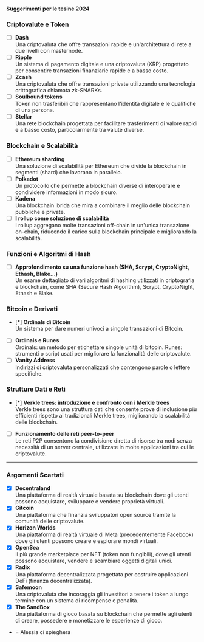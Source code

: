#### Suggerimenti per le tesine 2024

### Criptovalute e Token

- [ ] **Dash**  
  Una criptovaluta che offre transazioni rapide e un'architettura di rete a due livelli con masternode.
- [ ] **Ripple**  
  Un sistema di pagamento digitale e una criptovaluta (XRP) progettato per consentire transazioni finanziarie rapide e a basso costo.
- [ ] **Zcash**  
  Una criptovaluta che offre transazioni private utilizzando una tecnologia crittografica chiamata zk-SNARKs.
- [ ] **Soulbound tokens**  
  Token non trasferibili che rappresentano l'identità digitale e le qualifiche di una persona.
- [ ] **Stellar**  
  Una rete blockchain progettata per facilitare trasferimenti di valore rapidi e a basso costo, particolarmente tra valute diverse.

### Blockchain e Scalabilità

- [ ] **Ethereum sharding**  
  Una soluzione di scalabilità per Ethereum che divide la blockchain in segmenti (shard) che lavorano in parallelo.
- [ ] **Polkadot**  
  Un protocollo che permette a blockchain diverse di interoperare e condividere informazioni in modo sicuro.
- [ ] **Kadena**  
  Una blockchain ibrida che mira a combinare il meglio delle blockchain pubbliche e private.
- [ ] **I rollup come soluzione di scalabilità**  
  I rollup aggregano molte transazioni off-chain in un'unica transazione on-chain, riducendo il carico sulla blockchain principale e migliorando la scalabilità.

### Funzioni e Algoritmi di Hash

- [ ] **Approfondimento su una funzione hash (SHA, Scrypt, CryptoNight, Ethash, Blake…)**  
  Un esame dettagliato di vari algoritmi di hashing utilizzati in criptografia e blockchain, come SHA (Secure Hash Algorithm), Scrypt, CryptoNight, Ethash e Blake.

### Bitcoin e Derivati

- [*] **Ordinals di Bitcoin**  
  Un sistema per dare numeri univoci a singole transazioni di Bitcoin.
- [ ] **Ordinals e Runes**  
  Ordinals: un metodo per etichettare singole unità di bitcoin. Runes: strumenti o script usati per migliorare la funzionalità delle criptovalute.
- [ ] **Vanity Address**  
  Indirizzi di criptovaluta personalizzati che contengono parole o lettere specifiche.

### Strutture Dati e Reti

- [*] **Verkle trees: introduzione e confronto con i Merkle trees**  
  Verkle trees sono una struttura dati che consente prove di inclusione più efficienti rispetto ai tradizionali Merkle trees, migliorando la scalabilità delle blockchain.
- [ ] **Funzionamento delle reti peer-to-peer**  
  Le reti P2P consentono la condivisione diretta di risorse tra nodi senza necessità di un server centrale, utilizzate in molte applicazioni tra cui le criptovalute.

---

### Argomenti Scartati

- [x] **Decentraland**  
  Una piattaforma di realtà virtuale basata su blockchain dove gli utenti possono acquistare, sviluppare e vendere proprietà virtuali.
- [x] **Gitcoin**  
  Una piattaforma che finanzia sviluppatori open source tramite la comunità delle criptovalute.
- [x] **Horizon Worlds**  
  Una piattaforma di realtà virtuale di Meta (precedentemente Facebook) dove gli utenti possono creare e esplorare mondi virtuali.
- [x] **OpenSea**  
  Il più grande marketplace per NFT (token non fungibili), dove gli utenti possono acquistare, vendere e scambiare oggetti digitali unici.
- [x] **Radix**  
  Una piattaforma decentralizzata progettata per costruire applicazioni DeFi (finanza decentralizzata).
- [x] **Safemoon**  
  Una criptovaluta che incoraggia gli investitori a tenere i token a lungo termine con un sistema di ricompense e penalità.
- [x] **The SandBox**  
  Una piattaforma di gioco basata su blockchain che permette agli utenti di creare, possedere e monetizzare le esperienze di gioco.

* = Alessia ci spiegherà
